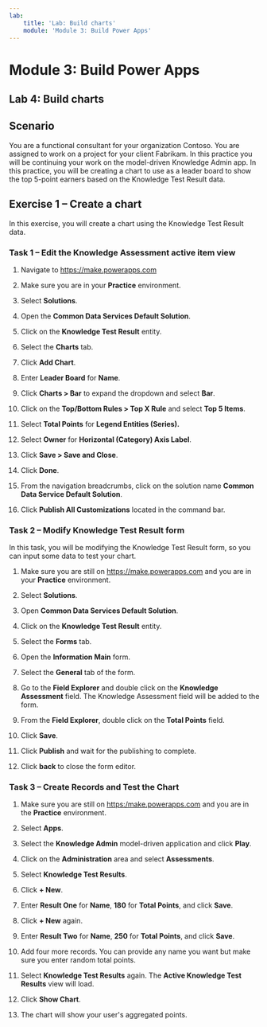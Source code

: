 ```yaml
---
lab:
    title: 'Lab: Build charts'
    module: 'Module 3: Build Power Apps'
---
```


Module 3: Build Power Apps
============================================

## Lab 4: Build charts

Scenario
--------

You are a functional consultant for your organization Contoso. You are assigned
to work on a project for your client Fabrikam. In this practice you will be
continuing your work on the model-driven Knowledge Admin app. In this practice,
you will be creating a chart to use as a leader board to show the top 5-point
earners based on the Knowledge Test Result data.


Exercise 1 – Create a chart 
----------------------------

In this exercise, you will create a chart using the Knowledge Test Result data.

### Task 1 – Edit the Knowledge Assessment active item view

1.  Navigate to <https://make.powerapps.com>

2.  Make sure you are in your **Practice** environment.

3.  Select **Solutions**.

4.  Open the **Common Data Services Default Solution**.

5.  Click on the **Knowledge Test Result** entity.

6.  Select the **Charts** tab.

7.  Click **Add Chart**.

8.  Enter **Leader Board** for **Name**.

9.  Click **Charts > Bar** to expand the dropdown and select **Bar**.

10. Click on the **Top/Bottom Rules > Top X Rule** and select **Top 5 Items**.

11. Select **Total Points** for **Legend Entities (Series).**

12. Select **Owner** for **Horizontal (Category) Axis Label**.

13. Click **Save > Save and Close**.

14. Click **Done**.

15. From the navigation breadcrumbs, click on the solution name **Common Data
    Service Default Solution**.

16. Click **Publish All Customizations** located in the command bar.

### Task 2 – Modify Knowledge Test Result form

In this task, you will be modifying the Knowledge Test Result form, so you can
input some data to test your chart.

1.  Make sure you are still on <https://make.powerapps.com> and you are in your
    **Practice** environment.

2.  Select **Solutions**.

3.  Open **Common Data Services Default Solution**.

4.  Click on the **Knowledge Test Result** entity.

5.  Select the **Forms** tab.

6.  Open the **Information Main** form.

7.  Select the **General** tab of the form.

8.  Go to the **Field Explorer** and double click on the **Knowledge
    Assessment** field. The Knowledge Assessment field will be added to the form.

9.  From the **Field Explorer**, double click on the **Total Points** field.

10. Click **Save**.

11. Click **Publish** and wait for the publishing to complete.

12. Click **back** to close the form editor.

### Task 3 – Create Records and Test the Chart

1.  Make sure you are still on <https:/make.powerapps.com> and you are in the
    **Practice** environment.

2.  Select **Apps**.

3.  Select the **Knowledge Admin** model-driven application and click **Play**.

4.  Click on the **Administration** area and select **Assessments**.

5.  Select **Knowledge Test Results**.

6.  Click **+ New**.

7.  Enter **Result One** for **Name**, **180** for **Total Points**, and click
    **Save**.

8.  Click **+ New** again.

9.  Enter **Result Two** for **Name**, **250** for **Total Points**, and click
    **Save**.

10. Add four more records. You can provide any name you want but make sure you
    enter random total points.

11. Select **Knowledge Test Results** again. The **Active Knowledge Test
    Results** view will load.

12. Click **Show Chart**.

13. The chart will show your user's aggregated points.
